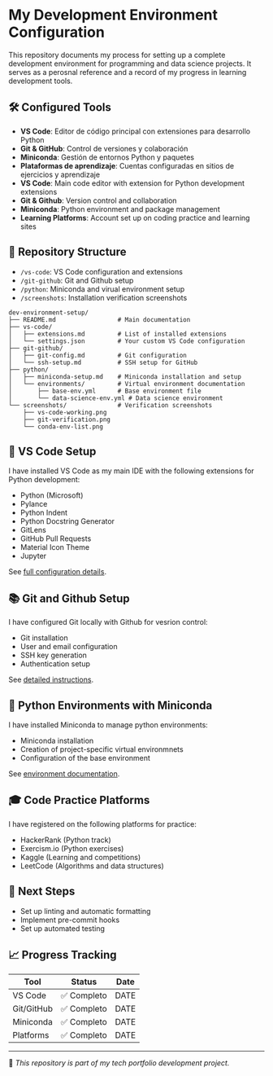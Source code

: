 #  My Development Environment Configuration

This repository documents my process for setting up a complete development environment for programming and data science projects. It serves as a perosnal reference and a record of my progress in learning development tools.

## 🛠️ Configured Tools

- **VS Code**: Editor de código principal con extensiones para desarrollo Python
- **Git & GitHub**: Control de versiones y colaboración
- **Miniconda**: Gestión de entornos Python y paquetes
- **Plataformas de aprendizaje**: Cuentas configuradas en sitios de ejercicios y aprendizaje
- **VS Code**: Main code editor with extension for Python development extensions
- **Git & Github**: Version control and collaboration
- **Miniconda**: Python environment and package management
- **Learning Platforms**: Account set up on coding practice and learning sites 

## 📁 Repository Structure

- `/vs-code`: VS Code configuration and extensions
- `/git-github`: Git and Github setup
- `/python`: Miniconda and virual environment setup
- `/screenshots`: Installation verification screenshots

```text
dev-environment-setup/
├── README.md                 # Main documentation
├── vs-code/
│   ├── extensions.md         # List of installed extensions
│   └── settings.json         # Your custom VS Code configuration
├── git-github/
│   ├── git-config.md         # Git configuration
│   └── ssh-setup.md          # SSH setup for GitHub
├── python/
│   ├── miniconda-setup.md    # Miniconda installation and setup
│   └── environments/         # Virtual environment documentation
│       ├── base-env.yml      # Base environment file
│       └── data-science-env.yml # Data science environment
└── screenshots/              # Verification screenshots
    ├── vs-code-working.png
    ├── git-verification.png
    └── conda-env-list.png
```

## 🔧 VS Code Setup

I have installed VS Code as my main IDE with the following extensions for Python development:

- Python (Microsoft)
- Pylance
- Python Indent
- Python Docstring Generator
- GitLens
- GitHub Pull Requests
- Material Icon Theme
- Jupyter

See [full configuration details](vs-code/extensions.md).

## 📚 Git and Github Setup

I have configured Git locally with Github for vesrion control:

- Git installation
- User and email configuration
- SSH key generation
- Authentication setup

See [detailed instructions](git-github/git-config.md).

## 🐍 Python Environments with Miniconda

I have installed Miniconda to manage python environments:

- Miniconda installation
- Creation of project-specific virtual environmnets
- Configuration of the base environment

See [environment documentation](python/environments). 

## 🎓 Code Practice Platforms

I have registered on the following platforms for practice:

- HackerRank (Python track)
- Exercism.io (Python exercises)
- Kaggle (Learning and competitions)
- LeetCode (Algorithms and data structures)

## 🔄 Next Steps

- Set up linting and automatic formatting
- Implement pre-commit hooks
- Set up automated testing

## 📈 Progress Tracking

| Tool | Status | Date |
|-------------|--------|-------|
| VS Code     | ✅ Completo | DATE |
| Git/GitHub  | ✅ Completo | DATE |
| Miniconda   | ✅ Completo | DATE |
| Platforms | ✅ Completo | DATE |

---

📌 _This repository is part of my tech portfolio development project._

